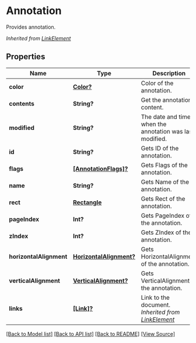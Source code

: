 ﻿# Annotation
Provides annotation.

*Inherited from [LinkElement](LinkElement.md)*
## Properties
Name | Type | Description | Notes
------------ | ------------- | ------------- | -------------
**color** | [**Color?**](Color.md) | Color of the annotation. | [optional]
**contents** | **String?** | Get the annotation content. | [optional]
**modified** | **String?** | The date and time when the annotation was last modified. | [optional]
**id** | **String?** | Gets ID of the annotation. | [optional]
**flags** | [**[AnnotationFlags]?**](AnnotationFlags.md) | Gets Flags of the annotation. | [optional]
**name** | **String?** | Gets Name of the annotation. | [optional]
**rect** | [**Rectangle**](Rectangle.md) | Gets Rect of the annotation. | 
**pageIndex** | **Int?** | Gets PageIndex of the annotation. | [optional]
**zIndex** | **Int?** | Gets ZIndex of the annotation. | [optional]
**horizontalAlignment** | [**HorizontalAlignment?**](HorizontalAlignment.md) | Gets HorizontalAlignment of the annotation. | [optional]
**verticalAlignment** | [**VerticalAlignment?**](VerticalAlignment.md) | Gets VerticalAlignment of the annotation. | [optional]
**links** | [**[Link]?**](Link.md) | Link to the document.<br />*Inherited from [LinkElement](LinkElement.md)* | [optional]

[[Back to Model list]](../README.md#documentation-for-models) [[Back to API list]](../README.md#documentation-for-api-endpoints) [[Back to README]](../README.md) [[View Source]](../AsposePdfCloud/Models/Annotation.swift)

